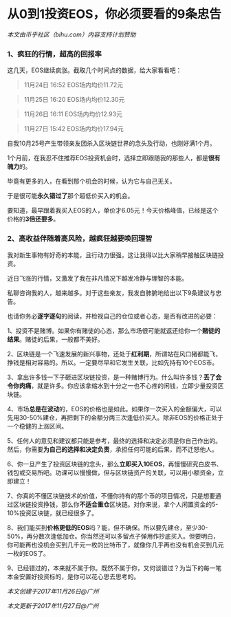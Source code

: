# 从0到1投资EOS，你必须要看的9条忠告

_本文由币乎社区（bihu.com）内容支持计划赞助_

### 1、疯狂的行情，超高的回报率

这几天，EOS继续疯涨。截取几个时间点的数据，给大家看看吧：

> 11月24日 16:52 EOS场内均价11.72元

> 11月25日 16:20 EOS场内均价12.30元

> 11月26日 16:11 EOS场内均价12.93元

> 11月27日 15:42 EOS场内均价17.94元


自我10月25号产生带领亲友团杀入区块链世界的念头及行动，也刚好满1个月。

1个月前，在我忍不住推荐EOS投资机会时，选择立即跟随我的那些人，都是**很有魄力**的。

毕竟有更多的人，在看到那个机会的时候，认为它与自己无关。

于是很可能**永久错过了**那个超低价买入的机会。

要知道，最早跟着我买入EOS的人，单价才6.05元！今天价格峰值，已经是这个价格的**3倍还要多**。

### 2、高收益伴随着高风险，越疯狂越要唤回理智

我对新生事物有好奇的本能，且行动力很强，这让我得以比大家稍早接触区块链投资。

近日飞涨的行情，又激发了我在非凡情况下越发冷静与理智的本能。

私聊咨询我的人，越来越多。对于这些亲友，我发自肺腑地给出以下9条建议与忠告。

也请你务必**逐字逐句**的阅读，并检视自己的仓位或者心态，是否有改进的必要：

1、投资不是赌博。如果你有赌徒的心态，那么市场很可能就返还给你一个**赌徒的结果**。赌徒的后果，一般都不美好。

2、区块链是一个飞速发展的新兴事物，还处于**红利期**，所谓站在风口猪都能飞，挣钱是相对容易的。所以。一定要尽早和它发生关联，比如先持有10个EOS币。

3、拿出许多钱一下子砸进区块链投资，是一种赌博行为。什么叫许多钱？**丢了会令你肉痛**，就是许多。你应该拿缩水到十分之一也不心疼的闲钱，立即少量投资区块链。

4、市场**总是在波动**的，EOS的价格也是如此。如果你一次买入的金额偏大，可以先用30-50%建仓，再把剩下的金额分两三次逢低价买入。除非EOS的价格正处于一个稳健的上涨区间。

5、任何人的意见和建议都只能是参考，最终的选择和决定必须是你自己作出的。然后，你需要**为自己的选择和决定负责**，承担任何可能的后果，而不迁怒他人。

6、你一旦产生了投资区块链的念头，那么**立即买入10EOS**，再慢慢研究白皮书、钱包或交易所吧。功课可以慢慢做，但与区块链资产的关联，可以用小额资金，立即建立！

7、你真的不懂区块链技术的价值，不懂你持有的那个币的项目情况，只是想要通过区块链投资挣钱，那么你**不适合重仓**区块链。对你来说，拿个人闲置资金的5-10%投资区块链，就已经很多了。

8、我们能买到**价格更低的EOS**吗？能，但不确保。所以要先建仓，至少30-50%，再分数次逢低加仓。你当然还可以多留点子弹用作抄底买入。但要明白，你可能再也没机会买到几千元一枚的比特币了，就像你几乎再也没有机会买到几元一枚的EOS了。

9、已经错过的，本来就不属于你。既然不属于你，又何谈错过？为当下的每一笔本金安置好投资标的，是你可以花心思去思考的。

_本文创建于2017年11月26日@广州_

_本文更新于2017年11月27日@广州_
